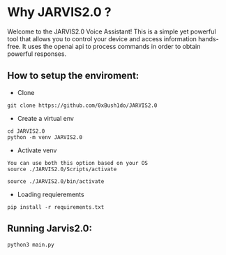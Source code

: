 # Why JARVIS2.0 ?
Welcome to the JARVIS2.0 Voice Assistant! This is a simple yet powerful tool that allows you to control your device and access information hands-free.
It uses the openai api to process commands in order to obtain powerful responses.

## How to setup the enviroment:

- Clone
```
git clone https://github.com/0xBush1do/JARVIS2.0
```

- Create a virtual env
```
cd JARVIS2.0
python -m venv JARVIS2.0
```

- Activate venv
```
You can use both this option based on your OS
source ./JARVIS2.0/Scripts/activate

source ./JARVIS2.0/bin/activate
```

- Loading requierements
```
pip install -r requirements.txt
```

## Running Jarvis2.0:

```
python3 main.py
```
